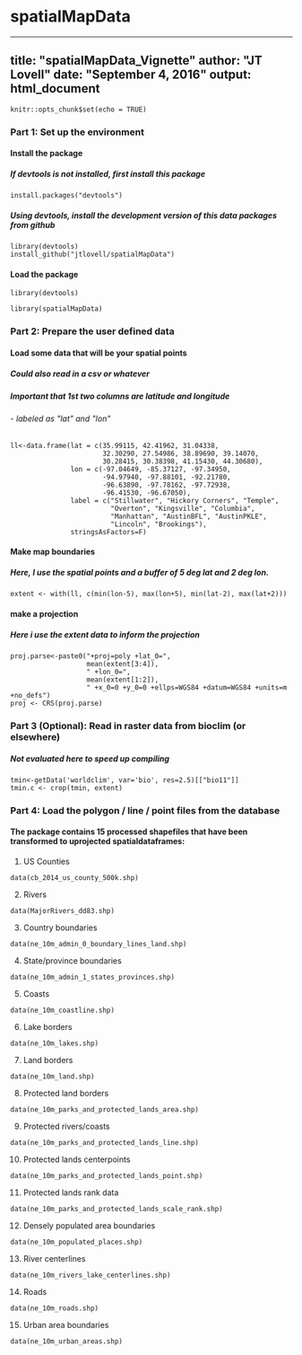 # spatialMapData
---
title: "spatialMapData_Vignette"
author: "JT Lovell"
date: "September 4, 2016"
output: html_document
---

```{r setup, include=FALSE}
knitr::opts_chunk$set(echo = TRUE)
```

### Part 1: Set up the environment
#### Install the package
##### If devtools is not installed, first install this package

```{r, eval = F}
install.packages("devtools")
```

##### Using devtools, install the development version of this data packages from github

```{r, eval = F}
library(devtools)
install_github("jtlovell/spatialMapData")
```

#### Load the package

```{r, include = FALSE}
library(devtools)
```
```{r}
library(spatialMapData)
```

### Part 2: Prepare the user defined data
#### Load some data that will be your spatial points
#####     Could also read in a csv or whatever
#####     Important that 1st two columns are latitude and longitude
######       - labeled as "lat" and "lon"

```{r}
ll<-data.frame(lat = c(35.99115, 42.41962, 31.04338, 
                       32.30290, 27.54986, 38.89690, 39.14070,
                       30.28415, 30.38398, 41.15430, 44.30680),
               lon = c(-97.04649, -85.37127, -97.34950, 
                       -94.97940, -97.88101, -92.21780,
                       -96.63890, -97.78162, -97.72938, 
                       -96.41530, -96.67050),
               label = c("Stillwater", "Hickory Corners", "Temple",
                         "Overton", "Kingsville", "Columbia",
                         "Manhattan", "AustinBFL", "AustinPKLE",
                         "Lincoln", "Brookings"),
               stringsAsFactors=F)
```

#### Make map boundaries
##### Here, I use the spatial points and a buffer of 5 deg lat and 2 deg lon. 

```{r}
extent <- with(ll, c(min(lon-5), max(lon+5), min(lat-2), max(lat+2)))
```

#### make a projection
##### Here i use the extent data to inform the projection

```{r}
proj.parse<-paste0("+proj=poly +lat_0=",
                   mean(extent[3:4]),
                   " +lon_0=",
                   mean(extent[1:2]),
                   " +x_0=0 +y_0=0 +ellps=WGS84 +datum=WGS84 +units=m +no_defs")
proj <- CRS(proj.parse)
```


### Part 3 (Optional): Read in raster data from bioclim (or elsewhere)
#####     Not evaluated here to speed up compiling

```{r, eval = F}
tmin<-getData('worldclim', var='bio', res=2.5)[["bio11"]]
tmin.c <- crop(tmin, extent)
```

### Part 4: Load the polygon / line / point files from the database
#### The package contains 15 processed shapefiles that have been transformed to uprojected spatialdataframes:
1. US Counties

```{r}
data(cb_2014_us_county_500k.shp)
```

2. Rivers

```{r}
data(MajorRivers_dd83.shp)
```

3. Country boundaries

```{r}
data(ne_10m_admin_0_boundary_lines_land.shp)
```

4. State/province boundaries

```{r}
data(ne_10m_admin_1_states_provinces.shp)
```

5. Coasts

```{r}
data(ne_10m_coastline.shp)
```

6. Lake borders

```{r}
data(ne_10m_lakes.shp)
```

7. Land borders

```{r}
data(ne_10m_land.shp)
```

8. Protected land borders

```{r}
data(ne_10m_parks_and_protected_lands_area.shp)
```

9. Protected rivers/coasts

```{r}
data(ne_10m_parks_and_protected_lands_line.shp)
```

10. Protected lands centerpoints

```{r}
data(ne_10m_parks_and_protected_lands_point.shp)
```

11. Protected lands rank data

```{r}
data(ne_10m_parks_and_protected_lands_scale_rank.shp)
```

12. Densely populated area boundaries

```{r}
data(ne_10m_populated_places.shp)
```

13. River centerlines

```{r}
data(ne_10m_rivers_lake_centerlines.shp)
```

14. Roads

```{r}
data(ne_10m_roads.shp)
```

15. Urban area boundaries

```{r}
data(ne_10m_urban_areas.shp)
```
